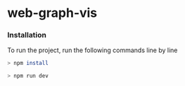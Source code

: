 # web-graph-vis

### Installation

To run the project, run the following commands line by line

```zsh
> npm install

> npm run dev
```